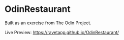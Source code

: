 # OdinRestaurant
Built as an exercise from The Odin Project.

Live Preview: https://ravetapp.github.io/OdinRestaurant/
